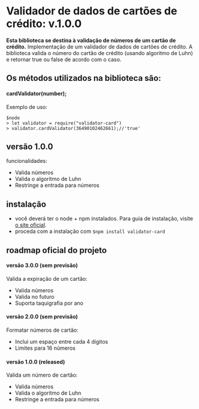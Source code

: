 # Validador de dados de cartões de crédito: v.1.0.0

**Esta biblioteca se destina à validação de números de um cartão de crédito.**
Implementação de um validador de dados de cartões de crédito. A biblioteca valida o número do cartão de crédito (usando algoritmo de Luhn) e retornar true ou false de acordo com o caso.

## Os métodos utilizados na biblioteca são:

#### **cardValidator(number);**

Exemplo de uso:

```
$node
> let validator = require("validator-card")
> validator.cardValidator(36490102462661);//'true'
```

## versão 1.0.0

funcionalidades: 
- Valida números
- Valida o algoritmo de Luhn
- Restringe a entrada para números


## instalação

- você deverá ter o node + npm instalados. Para guia de instalação, visite [o site oficial](https://www.npmjs.com/get-npm).
- proceda com a instalação com `$npm install validator-card`


## roadmap oficial do projeto

#### versão 3.0.0 (sem previsão)
Valida a expiração de um cartão:
- Valida números
- Valida no futuro
- Suporta taquigrafia por ano

#### versão 2.0.0 (sem previsão)
Formatar números de cartão:
- Inclui um espaço entre cada 4 dígitos
- Limites para 16 números

#### versão 1.0.0 (released)
Valida um número de cartão:
- Valida números
- Valida o algoritmo de Luhn
- Restringe a entrada para números
